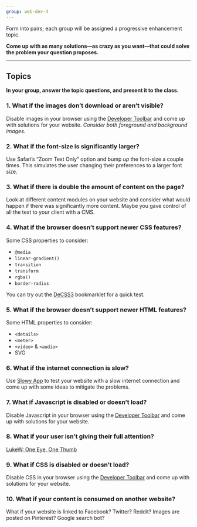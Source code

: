 ```yaml
---
group: web-dev-4
---
```


Form into pairs; each group will be assigned a progressive enhancement topic.

**Come up with as many solutions—as crazy as you want—that could solve the problem your question proposes.**

---

## Topics

**In your group, answer the topic questions, and present it to the class.**

### 1. What if the images don’t download or aren’t visible?

Disable images in your browser using the [Developer Toolbar](http://chrispederick.com/work/web-developer/) and come up with solutions for your website. *Consider both foreground and background images.*

### 2. What if the font-size is significantly larger?

Use Safari’s “Zoom Text Only” option and bump *up* the font-size a couple times. This simulates the user changing their preferences to a larger font size.

### 3. What if there is double the amount of content on the page?

Look at different content modules on your website and consider what would happen if there was significantly more content. Maybe you gave control of all the text to your client with a CMS.

### 4. What if the browser doesn’t support newer CSS features?

Some CSS properties to consider:

- `@media`
- `linear-gradient()`
- `transition`
- `transform`
- `rgba()`
- `border-radius`

You can try out the [DeCSS3](http://davatron5000.github.io/deCSS3/) bookmarklet for a quick test.

### 5. What if the browser doesn’t support newer HTML features?

Some HTML properties to consider:

- `<details>`
- `<meter>`
- `<video>` & `<audio>`
- SVG

### 6. What if the internet connection is slow?

Use [Slowy App](http://slowyapp.com/) to test your website with a slow internet connection and come up with some ideas to mitigate the problems.

### 7. What if Javascript is disabled or doesn’t load?

Disable Javascript in your browser using the [Developer Toolbar](http://chrispederick.com/work/web-developer/) and come up with solutions for your website.

### 8. What if your user isn’t giving their full attention?

[LukeW: One Eye, One Thumb](http://www.lukew.com/ff/entry.asp?1664)

### 9. What if CSS is disabled or doesn’t load?

Disable CSS in your browser using the [Developer Toolbar](http://chrispederick.com/work/web-developer/) and come up with solutions for your website.

### 10. What if your content is consumed on another website?

What if your website is linked to Facebook? Twitter? Reddit? Images are posted on Pinterest? Google search bot?
